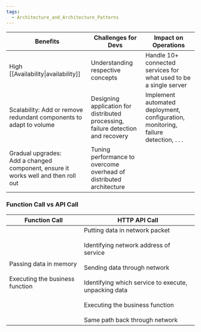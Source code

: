 ```yaml
---
tags:
  - Architecture_and_Architecture_Patterns
---
```


| Benefits                                                                             | Challenges for Devs                                                              | Impact on Operations                                                                |
| ------------------------------------------------------------------------------------ | -------------------------------------------------------------------------------- | ----------------------------------------------------------------------------------- |
| High [[Availability\|availability]]                                                  | Understanding respective concepts                                                | Handle 10+ connected services for what used to be a single server                   |
| Scalability: Add or remove redundant components to adapt to volume                   | Designing application for distributed processing, failure detection and recovery | Implement automated deployment, configuration, monitoring, failure detection, . . . |
| Gradual upgrades:<br>Add a changed component, ensure it works well and then roll out | Tuning performance to overcome overhead of distributed architecture              |                                                                                     |
### Function Call vs API Call
| Function Call                                                 | HTTP API Call                                                                                                                                                                                                                                             |
| ------------------------------------------------------------- | --------------------------------------------------------------------------------------------------------------------------------------------------------------------------------------------------------------------------------------------------------- |
| Passing data in memory<br><br>Executing the business function | Putting data in network packet<br><br>Identifying network address of service<br><br>Sending data through network<br><br>Identifying which service to execute, unpacking data<br><br>Executing the business function<br><br>Same path back through network |